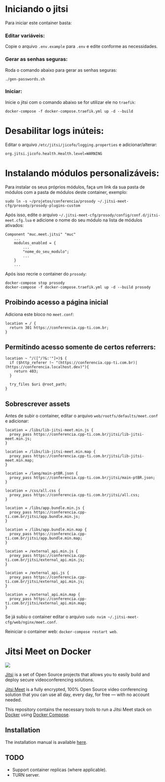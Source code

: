 # Iniciando o jitsi 

Para iniciar este container basta:

### Editar variáveis:

Copie o arquivo `.env.example` para `.env` e edite conforme as necessidades.

### Gerar as senhas seguras:

Roda o comando abaixo para gerar as senhas seguras:

`./gen-passwords.sh`

### Iniciar:

Inicie o jitsi com o comando abaixo se for utilizar ele no `traefik`:

`docker-compose -f docker-compose.traefik.yml up -d --build`

# Desabilitar logs inúteis:

Editar o arquivo `/etc/jitsi/jicofo/logging.properties` e adicionar/alterar:

```
org.jitsi.jicofo.health.Health.level=WARNING
```

# Instalando módulos personalizáveis:

Para instalar os seus próprios módulos, faça um link da sua pasta de módulos com a pasta de módulos deste container, exemplo:

`sudo ln -s ~/projetos/conferencia/prosody ~/.jitsi-meet-cfg/prosody/prosody-plugins-custom`

Após isso, edite o arquivo `~/.jitsi-meet-cfg/prosody/config/conf.d/jitsi-meet.cfg.lua` e adicione o nome do seu módulo na lista de módulos ativados:

```
Component "muc.meet.jitsi" "muc"
    ...
    modules_enabled = {
        ...
        "nome_do_seu_modulo";
        ...
    }
    ...
```

Após isso recrie o container do `prosody`:
```shell script
docker-compose stop prosody
docker-compose -f docker-compose.traefik.yml up -d --build prosody
```

## Proibindo acesso a página inicial

Adiciona este bloco no `meet.conf`:

```
location = / {
  return 301 https://conferencia.cpp-ti.com.br;
}
```

## Permitindo acesso somente de certos referrers:

```
location ~ ^/([^/?&:'"]+)$ {
  if ($http_referer !~ "(https://conferencia.cpp-ti.com.br)|(https://conferencia.localhost.dev)"){
    return 403;
  }

  try_files $uri @root_path;
}
```

## Sobrescrever assets

Antes de subir o container, editar o arquivo `web/rootfs/defaults/meet.conf` e adicionar:

```
location = /libs/lib-jitsi-meet.min.js {
  proxy_pass https://conferencia.cpp-ti.com.br/jitsi/lib-jitsi-meet.min.js;
}

location = /libs/lib-jitsi-meet.min.map {
  proxy_pass https://conferencia.cpp-ti.com.br/jitsi/lib-jitsi-meet.min.map;
}

location = /lang/main-ptBR.json {
  proxy_pass https://conferencia.cpp-ti.com.br/jitsi/main-ptBR.json;
}

location = /css/all.css {
  proxy_pass https://conferencia.cpp-ti.com.br/jitsi/all.css;
}

location = /libs/app.bundle.min.js {
  proxy_pass https://conferencia.cpp-ti.com.br/jitsi/app.bundle.min.js;
}

location = /libs/app.bundle.min.map {
  proxy_pass https://conferencia.cpp-ti.com.br/jitsi/app.bundle.min.map;
}

location = /external_api.min.js {
  proxy_pass https://conferencia.cpp-ti.com.br/jitsi/external_api.min.js;
}

location = /external_api.js {
  proxy_pass https://conferencia.cpp-ti.com.br/jitsi/external_api.min.js;
}

location = /external_api.min.map {
  proxy_pass https://conferencia.cpp-ti.com.br/jitsi/external_api.min.map;
}
```

Se já subiu o container editar o arquivo `sudo nvim ~/.jitsi-meet-cfg/web/nginx/meet.conf`.

Reiniciar o container web: `docker-compose restart web`.

# Jitsi Meet on Docker

![](resources/jitsi-docker.png)

[Jitsi](https://jitsi.org/) is a set of Open Source projects that allows you to easily build and deploy secure videoconferencing solutions.

[Jitsi Meet](https://jitsi.org/jitsi-meet/) is a fully encrypted, 100% Open Source video conferencing solution that you can use all day, every day, for free — with no account needed.

This repository contains the necessary tools to run a Jitsi Meet stack on [Docker](https://www.docker.com) using [Docker Compose](https://docs.docker.com/compose/).

## Installation

The installation manual is available [here](https://jitsi.github.io/handbook/docs/devops-guide/devops-guide-docker).

## TODO

* Support container replicas (where applicable).
* TURN server.

